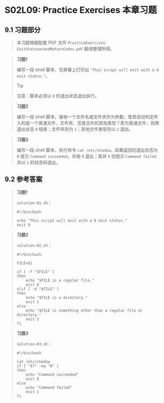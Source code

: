 # S02L09: Practice Exercises 本章习题



## 9.1 习题部分

> 本习题根据配套 PDF 文件 `PracticeExercises-ExitStatusesandReturnCodes.pdf` 翻译整理所得。

> **习题1**
>
> 编写一段 shell 脚本，在屏幕上打印出 `"This script will exit with a 0 exit status."`。
>
> > [!tip]
> >
> > 注意：脚本必须以 `0` 的退出状态退出执行。
> >

> **习题2**
>
> 编写一段 shell 脚本，接收一个文件名或文件夹作为参数，使其自动判定传入的是一个普通文件、文件夹、还是文件的其他类型？若为普通文件，则用退出状态 `0` 结束；文件夹则为 `1`；其他文件类型则以 `2` 退出。

> **习题3**
>
> 编写一段 shell 脚本，执行命令 `cat /etc/shadow`。如果返回的退出状态为 `0` 提示 `Command succeeded`，并按 `0` 退出；若非 `0` 则提示 `Command failed` 并以 `1` 的状态码退出。



## 9.2 参考答案

> **习题1**
>
> `solution-01.sh`：
>
> ```shell
> #!/bin/bash
> 
> echo "This script will exit with a 0 exit status."
> exit 0
> ```

> **习题2**
>
> `solution-02.sh`：
>
> ```shell
> #!/bin/bash
> 
> FILE=$1
> 
> if [ -f "$FILE" ]
> then
>     echo "$FILE is a regular file."
>     exit 0
> elif [ -d "$FILE" ]
> then
>     echo "$FILE is a directory."
>     exit 1
> else
>     echo "$FILE is something other than a regular file or directory."
>     exit 2
> fi
> ```

> **习题3**
>
> `solution-03.sh`：
>
> ```shell
> #!/bin/bash
> 
> cat /etc/shadow
> if [ "$?" -eq "0" ]
> then
>     echo "Command succeeded"
>     exit 0
> else
>     echo "Command failed"
>     exit 1
> fi
> ```

